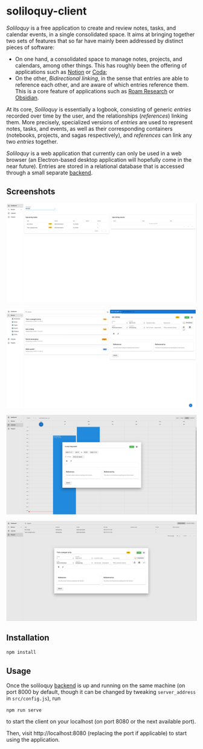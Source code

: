 soliloquy-client
================

_Soliloquy_ is a free application to create and review notes, tasks, and calendar events, in a single consolidated space. It aims at bringing together two sets of  features that so far have mainly been addressed by distinct pieces of software:

* On one hand, a consolidated space to manage notes, projects, and calendars, among other things. This has roughly been the offering of applications such as [Notion](https://www.notion.so/) or [Coda](https://coda.io/);
* On the other, _Bidirectional linking_, in the sense that entries are able to reference each other, and are aware of which entries reference them. This is a core feature of applications such as [Roam Research](https://roamresearch.com/) or [Obsidian](https://obsidian.md/).

At its core, _Soliloquy_ is essentially a logbook, consisting of generic _entries_ recorded over time by the user, and the relationships (_references_) linking them. More precisely, specialized versions of _entries_ are used to represent notes, tasks, and events, as well as their corresponding containers (notebooks, projects, and sagas respectively), and _references_ can link any two _entries_ together.

_Soliloquy_ is a web application that currently can only be used in a web browser (an Electron-based desktop application will hopefully come in the near future). Entries are stored in a relational database that is accessed through a small separate [backend](https://github.com/Shampooing/soliloquy-server).

Screenshots
-----------

![Dashboard](doc/assets/dashboard.png)

![Browse](doc/assets/browse.png)

![Calendar](doc/assets/calendar_event_edit.png)

![Projects](doc/assets/projects_task_edit.png)

Installation
------------

```
npm install
```

Usage
-----

Once the soliloquy [backend](https://github.com/Shampooing/soliloquy-server) is up and running on the same machine (on port 8000 by default, though it can be changed by tweaking `server_address` in `src/config.js`), run

```
npm run serve
```

to start the client on your localhost (on port 8080 or the next available port).

Then, visit http://localhost:8080 (replacing the port if applicable) to start using the application.
